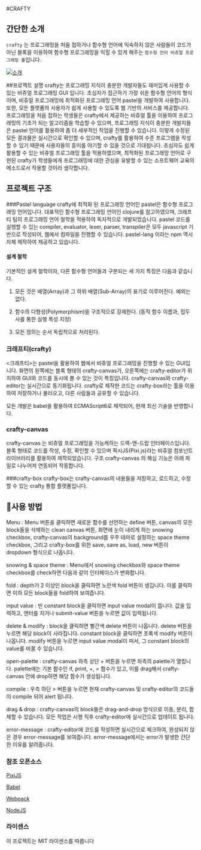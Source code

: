 #CRAFTY


## 간단한 소개
`crafty` 는 프로그래밍을 처음 접하거나 함수형 언어에 익숙하지 않은 사람들이 코드가 아닌 블록을 이용하여 함수형 프로그래밍을 익힐 수 있게 해주는 `함수형 언어 비쥬얼 프로그래밍 툴`입니다.

[![소개 ](https://img.youtube.com/vi/5NUdw5i-3i8/0.jpg)](https://www.youtube.com/watch?v=5NUdw5i-3i8)



##프로젝트 설명
crafty는 프로그래밍 지식이 충분한 개발자들도 재미있게 사용할 수 있는 비쥬얼 프로그래밍 GUI 입니다. 초심자가 접근하기 가장 쉬운 함수형 언어의 형식이며, 비쥬얼 프로그래밍에 최적화된 프로그래밍 언어 pastel을 개발하여 사용합니다. 또한, 모든 플랫폼의 사용자가 쉽게 사용할 수 있도록 웹 기반의 서비스를 제공합니다.
프로그래밍을 처음 접하는 학생들은 crafty에서 제공하는 비쥬얼 툴을 이용하여 프로그래밍의 기초가 되는 알고리즘을 학습할 수 있으며, 프로그래밍 지식이 충분한 개발자들은 pastel 언어를 활용하여 좀 더 세부적인 작업을 진행할 수 있습니다. 이렇게 수정된 모든 결과물은 실시간으로 확인할 수 있으며, crafty를 활용하여 수준 프로그램을 작성할 수 있기 때문에 사용자들의 흥미를 야기할 수 있을 것으로 기대됩니다.
초심자도 쉽게 활용할 수 있는 비쥬얼 프로그래밍 툴을 적용하였으며, 최적화된 프로그래밍 언어로 구현된 crafty가 학생들에게 프로그래밍에 대한 관심을 유발할 수 있는 소프트웨어 교육의 메소드로서 작용할 것이라 생각합니다.



## 프로젝트 구조
###Pastel language
crafty에 최적화 된 프로그래밍 언어인 pastel은 함수형 프로그래밍 언어입니다. 대표적인 함수형 프로그래밍 언어인 clojure를 참고하였으며, 크래프티 팀의 프로그래밍 언어 철학을 적용하여 독자적으로 개발되었습니다. pastel 코드를 실행할 수 있는 compiler, evaluator, lexer, parser, transpiler은 모두 javascript 기반으로 작성되어, 웹에서 컴파일을 진행할 수 있습니다.
pastel-lang 이라는 npm 역시 자체 제작하여 제공하고 있습니다.

#### 설계 철학
기본적인 설계 철학이자, 다른 함수형 언어들과 구분되는 세 가지 특징은 다음과 같습니다.

1. 모든 것은 배열(Array)과 그 하위 배열(Sub-Array)의 표기로 이루어진다. 예외는 없다.

2. 함수의 다형성(Polymorphism)을 구조적으로 강제한다. (동적 함수 이름과, 접두사를 통한 실행 특성 지정)

3. 모든 정의는 순서 독립적으로 처리된다.


### 크래프티(crafty)
<크래프티>는 pastel을 활용하여 웹에서 비쥬얼 프로그래밍을 진행할 수 있는 GUI입니다. 화면의 왼쪽에는 블록 형태의 crafty-canvas가, 오른쪽에는 crafty-editor가 위치하여 GUI와 코드를 동시에 볼 수 있는 것이 특징입니다. crafty-canvas와 crafty-editor는 실시간으로 동기화됩니다.
crafty로 제작한 코드는 crafty-box라는 툴을 이용하여 저장하거나 불러오고, 다른 사람들과 공유할 수 있습니다.


모든 개발은 babel을 활용하여 ECMAScript6로 제작되어, 현재 최신 기술을 반영합니다.


### crafty-canvas
crafty-canvas 는 비쥬얼 프로그래밍을 가능케하는 드랙-앤-드랍 인터페이스입니다.  블록 형태로 코드를 작성, 수정, 확인할 수 있으며 픽시JS(Pixi.js)라는 비쥬얼 컴포넌트 라이브러리를 활용하여 제작되었습니다.
구조
crafty-canvas 의 해심 기능은 아래 파일로 나누어져 연동되어 작동합니다.


###crafty-box
crafty-box는 crafty-canvas의 내용들을 저장하고, 로드하고, 수정할 수 있는 crafty 통합 플랫폼입니다.


## 사용 방법



Menu : Menu 버튼을 클릭하면 새로운 함수를 선언하는 define 버튼, canvas의 모든 block들을 삭제하는 clean canvas 버튼, 화면에 눈이 내리게 하는 snowing checkbox, crafty-canvas의 background를 우주 테마로 설정하는 space theme checkbox, 그리고 crafty-box를 위한 save, save as, load, new 버튼이 dropdown 형식으로 나옵니다.



snowing & space theme : Menu에서 snowing checkbox와 space theme checkbox를 check하면 다음과 같이 인터페이스가 변화합니다.



fold : depth가 2 이상인 block을 클릭하면 노란색 fold 버튼이 생깁니다. 이를 클릭하면 이하 모든 block들을 fold하여 보여줍니다.



input value : 빈 constant block을 클릭하면 input value modal이 뜹니다. 값을 입력하고, 엔터를 치거나 submit-value 버튼을 누르면 값이 입력됩니다.



delete & modify : block을 클릭하면 빨간색 delete 버튼이 나옵니다. delete 버튼을 누르면 해당 block이 사라집니다.
constant block을 클릭하면 초록색 modify 버튼이 나옵니다. modify 버튼을 누르면 input value modal이 떠서, 그 constant block의 value를 바꿀 수 있습니다.



open-palette : crafty-canvas 좌측 상단 + 버튼을 누르면 좌측의 palette가 열립니다. palette에는 기본 함수인 if, print, +, = 함수가 있고, 이를 drag해서 crafty-canvas 안에 drop하면 해당 함수가 생성됩니다.



compile : 우측 하단 > 버튼을 누르면 현재 crafty-canvas 및 crafty-editor의 코드들이 compile 되어 alert 됩니다.



drag & drop : crafty-canvas의 block들은 drag-and-drop 방식으로 이동, 분리, 합체할 수 있습니다. 모든 작업은 시행 직후 crafty-editor에 실시간으로 업데이트 됩니다.



error-message : crafty-editor에 코드를 작성하면 실시간으로 체크하여, 완성되지 않은 경우 error-message를 보여줍니다. error-message에서는 error가 발생한 간단한 이유를 알려줍니다.

### 참조 오픈소스 

[PixiJS](http://www.pixijs.com/)

[Babel](https://babeljs.io/)

[Webpack](https://webpack.github.io/)

[NodeJS](https://nodejs.org/ko/)


### 라이센스
이 프로젝트는 MIT 라이센스를 따릅니다



